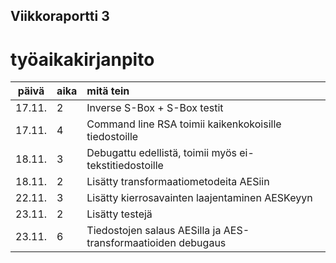 ## Viikkoraportti 3

# työaikakirjanpito
| päivä | aika | mitä tein  |
| :----:|:-----| :-----|
| 17.11. | 2   | Inverse S-Box + S-Box testit |
| 17.11. | 4   | Command line RSA toimii kaikenkokoisille tiedostoille |
| 18.11. | 3   | Debugattu edellistä, toimii myös ei-tekstitiedostoille |
| 18.11. | 2   | Lisätty transformaatiometodeita AESiin |
| 22.11. | 3   | Lisätty kierrosavainten laajentaminen AESKeyyn |
| 23.11. | 2   | Lisätty testejä |
| 23.11. | 6   | Tiedostojen salaus AESilla ja AES-transformaatioiden debugaus |
